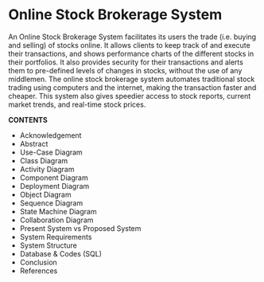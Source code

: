 # Online Stock Brokerage System

An Online Stock Brokerage System facilitates its users the trade (i.e. buying and selling) of stocks online. 
It allows clients to keep track of and execute their transactions, and shows performance charts of the different stocks in their portfolios. 
It also provides security for their transactions and alerts them to pre-defined levels of changes in stocks, without the use of any middlemen.
The online stock brokerage system automates traditional stock trading using computers and the internet, making the transaction faster and cheaper. 
This system also gives speedier access to stock reports, current market trends, and real-time stock prices.




**CONTENTS**   

*	Acknowledgement                  
*	Abstract
*	Use-Case Diagram
*	Class Diagram
*	Activity Diagram
*	Component Diagram
*	Deployment Diagram
*	Object Diagram
*	Sequence Diagram
*	State Machine Diagram
*	Collaboration Diagram
*	Present System vs Proposed System
*	System Requirements
*	System Structure
*	Database & Codes (SQL)
*	Conclusion
*	References

